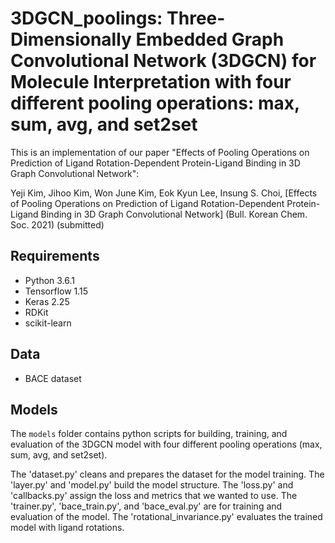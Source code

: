 # 3DGCN_poolings: Three-Dimensionally Embedded Graph Convolutional Network (3DGCN) for Molecule Interpretation with four different pooling operations: max, sum, avg, and set2set

This is an implementation of our paper "Effects of Pooling Operations on Prediction of Ligand Rotation-Dependent Protein-Ligand Binding in 3D Graph Convolutional Network":

Yeji Kim, Jihoo Kim, Won June Kim, Eok Kyun Lee, Insung S. Choi, [Effects of Pooling Operations on Prediction of Ligand Rotation-Dependent Protein-Ligand Binding in 3D Graph Convolutional Network] (Bull. Korean Chem. Soc. 2021) (submitted)


## Requirements

* Python 3.6.1
* Tensorflow 1.15
* Keras 2.25
* RDKit
* scikit-learn

## Data

* BACE dataset

## Models

The `models` folder contains python scripts for building, training, and evaluation of the 3DGCN model with four different pooling operations (max, sum, avg, and set2set).

The 'dataset.py' cleans and prepares the dataset for the model training.
The 'layer.py' and 'model.py' build the model structure.
The 'loss.py' and 'callbacks.py' assign the loss and metrics that we wanted to use.
The 'trainer.py', 'bace_train.py', and 'bace_eval.py' are for training and evaluation of the model.
The 'rotational_invariance.py' evaluates the trained model with ligand rotations.
